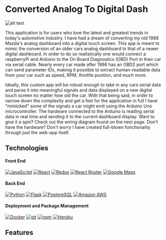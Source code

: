 # Converted Analog To Digital Dash
![alt text](https://raw.githubusercontent.com/Sbutler8/converted-analog-to-digital-dash/db/final_fav.jpg.png)

This application is for users who love the latest and greatest trends in today's automotive industry. I have had a dream of converting my old 1988 Mazda's analog dashboard into a digital touch screen. This app is meant to mimic the conversion of an older cars analog dashboard to that of a newer digital dashboard. In order to do so realistically one would connect a raspberryPi and Arduino to the On Board Diagnostics (OBD) Port in their car via serial cable. Nearly every car made after 1996 has an OBD2 port which can send parameter IDs, making it possible to extract human-readable data from your car such as speed, RPM, throttle position, and much more.

Ideally, this custom app will be robust enough to take in any cars serial data and parse it into meaningful signals and data displayed on a new digital touch screen no matter how old the car. With that being said, in order to narrow down the complexity and get a feel for the application in full I have "mimicked" some of the signals a car might emit using the Arduino Uno microcontroller. The hardware connected to the Arduino is reading serial data in real time and sending it to the current dashboard display. Want to give it a spin? Check out the wiring diagram found on the next page. Don't have the hardware? Don't worry I have created full-blown functionality through just the web-app itself.

## Technologies

#### Front End

<a href="https://www.javascript.com/"><img alt="JavaScript" src="https://img.shields.io/badge/-JavaScript-F7DF1E?style=flat-square&logo=JavaScript&logoColor=black" /></a>
<a href="https://reactjs.org/"><img alt="React" src="https://img.shields.io/badge/-React-61DAFB?style=flat-square&logo=react&logoColor=black" /></a>
<a href="https://redux.js.org/"><img alt="Redux" src="https://img.shields.io/badge/-Redux-764ABC?style=flat-square&logo=Redux&logoColor=white" /></a>
<a href="https://reactrouter.com/"><img alt="React Router" src="https://img.shields.io/badge/-React%20Router-CA4245?style=flat-square&logo=React-Router&logoColor=white" /></a>
<a href="https://developers.google.com/maps"><img alt="Google Maps" src="https://img.shields.io/badge/-Google%20Maps-4285F4?style=flat-square&logo=Google%20Maps&logoColor=white" /></a>

#### Back End

<a href="https://www.python.org/"><img alt="Python" src="https://img.shields.io/badge/-Python-3776AB?style=flat-square&logo=Python&logoColor=white&" /></a>
<a href="https://flask.palletsprojects.com/en/1.1.x/"><img alt="Flask" src="https://img.shields.io/badge/-Flask-000000?style=flat-square&logo=Flask&logoColor=white" /></a>
<a href="https://www.postgresql.org/"><img alt="PostgreSQL" src="https://img.shields.io/badge/-PostgreSQL-336791?style=flat-square&logo=PostgreSQL&logoColor=white" /></a>
<a href="https://aws.amazon.com/"><img alt="Amazon AWS" src="https://img.shields.io/badge/-Amazon%20AWS-232F3E?style=flat-square&logo=Amazon%20AWS&logoColor=white" /></a>

#### Deployment and Package Management

<a href="https://docker.com/"><img alt="Docker" src="https://img.shields.io/badge/-Docker-2496ED?style=flat-square&logo=Docker&logoColor=white" /></a>
<a href="#"><img alt="git" src="https://img.shields.io/badge/-Git-F05032?style=flat-square&logo=git&logoColor=white" /></a>
<a href="https://www.npmjs.com/"><img alt="npm" src="https://img.shields.io/badge/-NPM-CB3837?style=flat-square&logo=npm&logoColor=white" /></a>
<a href="https://heroku.com/"><img alt="Heroku" src="https://img.shields.io/badge/-Heroku-430098?style=flat-square&logo=Heroku&logoColor=white" /></a>

## Features
